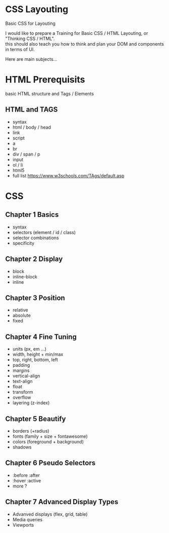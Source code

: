 # CSS Layouting
Basic CSS for Layouting  

I would like to prepare a Training for Basic CSS / HTML Layouting, or "Thinking CSS / HTML".  
this should also teach you how to think and plan your DOM and components in terms of UI.  

Here are main subjects...  

# HTML Prerequisits 
basic HTML structure and Tags / Elements

## HTML and TAGS
* syntax
* html / body / head
* link
* script
* a
* br
* div / span / p
* input
* ol / li
* html5 
* full list https://www.w3schools.com/TAgs/default.asp

# CSS

## Chapter 1 Basics
* syntax  
* selectors (element / id / class)  
* selector combinations  
* specificity

## Chapter 2 Display
* block  
* inline-block  
* inline  

## Chapter 3 Position
* relative  
* absolute  
* fixed  

## Chapter 4 Fine Tuning
* units (px, em ...)  
* width, height + min/max  
* top, right, bottom, left  
* padding  
* margins  
* vertical-align  
* text-align  
* float  
* transform  
* overflow  
* layering (z-index)  

## Chapter 5 Beautify
* borders (+radius)  
* fonts (family + size + fontawesome)  
* colors (foreground + background)  
* shadows

## Chapter 6 Pseudo Selectors
* :before :after  
* :hover :active  
* more ?

## Chapter 7 Advanced Display Types
* Advanved displays (flex, grid, table)  
* Media queries
* Viewports

